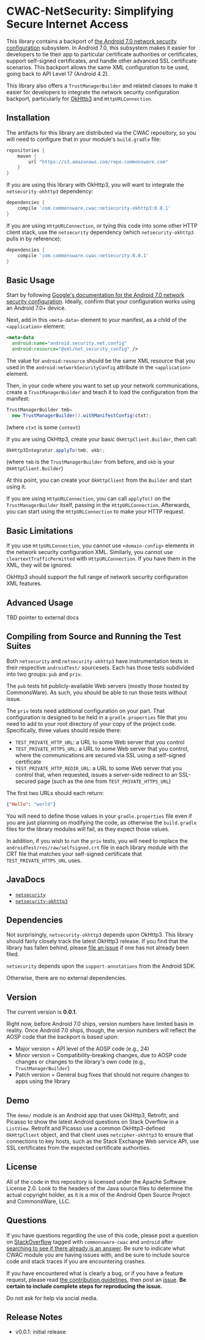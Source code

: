 # CWAC-NetSecurity: Simplifying Secure Internet Access

This library contains a backport of
[the Android 7.0 network security configuration](https://developer.android.com/preview/features/security-config.html)
subsystem. In Android 7.0, this subsystem makes it easier for developers
to tie their app to particular certificate authorities or certificates,
support self-signed certificates, and handle other advanced SSL
certificate scenarios. This backport allows the same XML configuration
to be used, going back to API Level 17 (Android 4.2).

This library also offers a `TrustManagerBuilder` and related classes
to make it easier for developers to integrate the network security
configuration backport, particularly for
[OkHttp3](https://github.com/square/okhttp)
and `HttpURLConnection`.

## Installation

The artifacts for this library are distributed via the CWAC repository,
so you will need to configure that in your module's `build.gradle` file:

```groovy
repositories {
    maven {
        url "https://s3.amazonaws.com/repo.commonsware.com"
    }
}
```

If you are using this library with OkHttp3, you will want to integrate
the `netsecurity-okhttp3` dependency:

```groovy
dependencies {
    compile 'com.commonsware.cwac:netsecurity-okhttp3:0.0.1'
}
```

If you are using `HttpURLConnection`, or tying this code into some
other HTTP client stack, use the `netsecurity` dependency (which
`netsecurity-okhttp3` pulls in by reference):

```groovy
dependencies {
    compile 'com.commonsware.cwac:netsecurity:0.0.1'
}
```

## Basic Usage

Start by following
[Google's documentation for the Android 7.0 network security configuration](https://developer.android.com/preview/features/security-config.html).
Ideally, confirm that your configuration works using an Android 7.0+
device.

Next, add in this `<meta-data>` element to your manifest, as a child
of the `<application>` element:

```xml
<meta-data
  android:name="android.security.net.config"
  android:resource="@xml/net_security_config" />
```

The value for `android:resource` should be the same XML resource that
you used in the `android:networkSecurityConfig` attribute in the
`<application>` element.

Then, in your code where you want to set up your network communications,
create a `TrustManagerBuilder` and teach it to load the configuration
from the manifest:

```java
TrustManagerBuilder tmb=
  new TrustManagerBuilder().withManifestConfig(ctxt);
```

(where `ctxt` is some `Context`)

If you are using OkHttp3, create your basic `OkHttpClient.Builder`,
then call:

```java
OkHttp3Integrator.applyTo(tmb, okb);
```

(where `tmb` is the `TrustManagerBuilder` from before, and `okb`
is your `OkHttpClient.Builder`)

At this point, you can create your `OkHttpClient` from the `Builder`
and start using it.

If you are using `HttpURLConnection`, you can call `applyTo()` on
the `TrustManagerBuilder` itself, passing in the `HttpURLConnection`.
Afterwards, you can start using the `HttpURLConnection` to make your
HTTP request.

## Basic Limitations

If you use `HttpURLConnection`, you cannot use `<domain-config>`
elements in the network security configuration XML. Similarly,
you cannot use `cleartextTrafficPermitted` with `HttpURLConnection`.
If you have them in the XML, they will be ignored.

OkHttp3 should support the full range of network security configuration
XML features.

## Advanced Usage

TBD pointer to external docs

## Compiling from Source and Running the Test Suites

Both `netsecurity` and `netsecurity-okhttp3` have instrumentation
tests in their respective `androidTest/` sourcesets. Each has those
tests subdivided into two groups: `pub` and `priv`.

The `pub` tests hit publicly-available Web servers (mostly those
hosted by CommonsWare). As such, you should be able to run those
tests without issue.

The `priv` tests need additional configuration on your part. That
configuration is designed to be held in a `gradle.properties`
file that you need to add to your root directory of your copy
of the project code. Specifically, three values should reside there:

- `TEST_PRIVATE_HTTP_URL`: a URL to some Web server that you control
- `TEST_PRIVATE_HTTPS_URL`: a URL to some Web server that you control, where the communications are secured via SSL using a self-signed certificate
- `TEST_PRIVATE_HTTP_REDIR_URL`: a URL to some Web server that you control that, when requested, issues a server-side redirect to an SSL-secured page (such as the one from `TEST_PRIVATE_HTTPS_URL`)

The first two URLs should each return:

```json
{"Hello": "world"}
```

You will need to define those values in your `gradle.properties` file
even if you are just planning on modifying the code, as otherwise
the `build.gradle` files for the library modules will fail, as they expect
those values.

In addition, if you wish to run the `priv` tests, you will need to
replace the `androidTest/res/raw/selfsigned.crt` file in each library
module with the CRT file that matches your self-signed certificate that
`TEST_PRIVATE_HTTPS_URL` uses.

## JavaDocs

- [`netsecurity`](http://javadocs.commonsware.com/cwac/netsecurity/index.html)
- [`netsecurity-okhttp3`](http://javadocs.commonsware.com/cwac/netsecurity-okhttp3/index.html)

## Dependencies

Not surprisingly, `netsecurity-okhttp3` depends upon OkHttp3. This library
should fairly closely track the latest OkHttp3 release. If you find
that the library has fallen behind, please
[file an issue](https://github.com/commonsguy/cwac-netsecurity/issues)
if one has not already been filed.

`netsecurity` depends upon the `support-annotations` from the Android SDK.

Otherwise, there are no external dependencies.

## Version

The current version is **0.0.1**.

Right now, before Android 7.0 ships, version numbers have limited basis
in reality. Once Android 7.0 ships, though, the version numbers will
reflect the AOSP code that the backport is based upon:

- Major version = API level of the AOSP code (e.g., 24)
- Minor version = Compatibility-breaking changes, due to AOSP code changes or changes to the library's own code (e.g., `TrustManagerBuilder`)
- Patch version = General bug fixes that should not require changes to apps using the library

## Demo

The `demo/` module is an Android app that uses OkHttp3, Retrofit,
and Picasso to show the latest Android questions on Stack Overflow
in a `ListView`. Retrofit and Picasso use a common OkHttp3-defined
`OkHttpClient` object, and that client uses `netcipher-okhttp3` to
ensure that connections to key hosts, such as the Stack Exchange
Web service API, use SSL certificates from the expected certificate
authorities.

## License

All of the code in this repository is licensed under the
Apache Software License 2.0. Look to the headers of the Java source
files to determine the actual copyright holder, as it is a mix of
the Android Open Source Project and CommonsWare, LLC.

## Questions

If you have questions regarding the use of this code, please post a question
on [StackOverflow](http://stackoverflow.com/questions/ask) tagged with
`commonsware-cwac` and `android` after [searching to see if there already is an answer](https://stackoverflow.com/search?q=[commonsware-cwac]+camera). Be sure to indicate
what CWAC module you are having issues with, and be sure to include source code 
and stack traces if you are encountering crashes.

If you have encountered what is clearly a bug, or if you have a feature request,
please read [the contribution guidelines](.github/CONTRIBUTING.md), then
post an [issue](./issues).
**Be certain to include complete steps for reproducing the issue.**

Do not ask for help via social media.

## Release Notes

- v0.0.1: initial release
